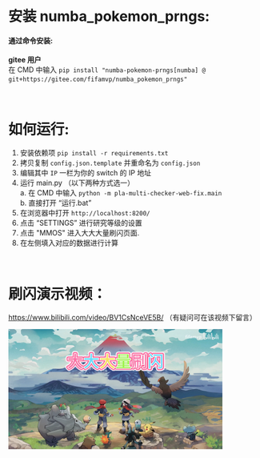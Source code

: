 # 安装 numba_pokemon_prngs:
#### 通过命令安装:
**gitee 用户**  
在 CMD 中输入 ``pip install "numba-pokemon-prngs[numba] @ git+https://gitee.com/fifamvp/numba_pokemon_prngs"``

<br>

# 如何运行:
1. 安装依赖项 ``pip install -r requirements.txt``
2. 拷贝复制 ``config.json.template`` 并重命名为 ``config.json``
3. 编辑其中 ``IP`` 一栏为你的 switch 的 IP 地址
4. 运行 main.py （以下两种方式选一）  
	a. 在 CMD 中输入 ``python -m pla-multi-checker-web-fix.main``  
	b. 直接打开 “运行.bat”
5. 在浏览器中打开 ``http://localhost:8200/`` 
6. 点击 “SETTINGS” 进行研究等级的设置
7. 点击 "MMOS" 进入大大大量刷闪页面.
8. 在左侧填入对应的数据进行计算

<br>

# 刷闪演示视频：
https://www.bilibili.com/video/BV1CsNceVE5B/
（有疑问可在该视频下留言）

[![刷闪](./misc/video01.png)](https://www.bilibili.com/video/BV1CsNceVE5B/)